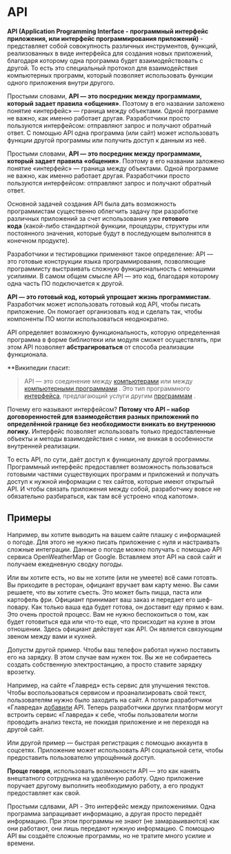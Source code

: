 # API


**API (Application Programming Interface - программный интерфейс приложения, или интерфейс программирования приложений)** - представляет собой совокупность различных инструментов, функций, реализованных в виде интерфейса для создания новых приложений, благодаря которому одна программа будет взаимодействовать с другой. То есть это специальный протокол для взаимодействия компьютерных программ, который позволяет использовать функции одного приложения внутри другого.

Простыми словами, **API — это посредник между программами, который задает правила «общения»**. Поэтому в его названии заложено понятие «интерфейс» ― граница между объектами. Одной программе не важно, как именно работает другая. Разработчики просто пользуются интерфейсом: отправляют запрос и получают обратный ответ. С помощью API одна программа (или сайт) может использовать функции другой программы или получить доступ к данным из неё.

Простыми словами, **API — это посредник между программами, который задает правила «общения»**. Поэтому в его названии заложено понятие «интерфейс» ― граница между объектами. Одной программе не важно, как именно работает другая. Разработчики просто пользуются интерфейсом: отправляют запрос и получают обратный ответ.

Основной задачей создания API была дать возможность программистам существенно облегчить задачу при разработке различных приложений за счет использования уже **готового кода** (какой-либо стандартной функции, процедуры, структуры или постоянного значения, которые будут в последующем выполнятся в конечном продукте).

Разработчики и тестировщики применяют такое определение: API — это готовые конструкции языка программирования, позволяющие программисту выстраивать сложную функциональность с меньшими усилиями. В самом общем смысле API — это код, благодаря которому одна часть ПО подключается к другой.

**API — это готовый код, который упрощает жизнь программистам.** Разработчик может использовать готовый код API, чтобы писать приложение. Он помогает организовать код и сделать так, чтобы компоненты ПО могли использоваться неоднократно.

API определяет возможную функциональность, которую определенная программа в форме библиотеки или модуля сможет осуществлять, при этом API позволяет **абстрагироваться** от способа реализации функционала.

**Википедии гласит:

> API — это соединение между [компьютерами](https://en.wikipedia.org/wiki/Computer) или между [компьютерными программами](https://en.wikipedia.org/wiki/Computer_program) . Это тип программного [интерфейса](https://en.wikipedia.org/wiki/Interface_(computing) ), предлагающий услуги другим [программам](https://en.wikipedia.org/wiki/Software) .

Почему его называют интерфейсом? **Потому что API – набор договоренностей для взаимодействия разных приложений по определённой границе без необходимости вникать во внутреннюю логику.** Интерфейс позволяет использовать только предоставленные объекты и методы взаимодействия с ними, не вникая в особенности внутренней реализации.

То есть API, по сути, даёт доступ к функционалу другой программы. Программный интерфейс предоставляет возможность пользоваться готовыми частями существующих программ и приложений и получать доступ к нужной информации с тех сайтов, которые имеют открытый API. И чтобы связать приложения между собой, разработчику вовсе не обязательно разбираться, как там всё устроено «под капотом».

## Примеры

Например, вы хотите выводить на вашем сайте плашку с информацией о погоде. Для этого не нужно писать приложение с нуля и настраивать сложные интеграции. Данные о погоде можно получать с помощью API сервиса OpenWeatherMap от Google. Вставляем этот API на свой сайт и получаем ежедневную сводку погоды.

Или вы хотите есть, но вы не хотите (или не умеете) всё сами готовть. Вы приходите в ресторан, официант вручает вам карту меню. Вы сами решаете, что вы хотите съесть. Это может быть пицца, паста или картофель фри. Официант принимает ваш заказ и передает его шеф-повару. Как только ваша еда будет готова, он доставит еду прямо к вам. Это очень простой процесс. Вам не нужно беспокоиться о том, как будет готовиться еда или что-то еще, что происходит на кухне в этом отношении. Здесь официант действует как API. Он является связующим звеном между вами и кухней.

Допустм другой пример. Чтобы ваш телефон работал нужно поставить его на зарядку. В этом случае вам нужен ток. Вы же не собираетесь создать собственную электростанцию, а просто ставите зарядку врозетку.

Например, на сайте «Главред» есть сервис для улучшения текстов. Чтобы воспользоваться сервисом и проанализировать свой текст, пользователям нужно было заходить на сайт. А потом разработчики «Главреда» [добавили](https://glvrd.ru/api/) API. Теперь разработчики других платформ могут встроить сервис «Главреда» к себе, чтобы пользователи могли проводить анализ текста, не покидая приложение и не переходя на другой сайт.

Или другой пример — быстрая регистрация с помощью аккаунта в соцсетях. Приложение может использовать API социальной сети, чтобы предоставить пользователю упрощённый доступ.

**Проще говоря**, использовать возможности API — это как нанять внештатного сотрудника на удалённую работу. Одно приложение поручает другому выполнить необходимую работу, а его продукт предоставляет как свой.

Простыми сдлвами, API - Это интерфейс между приложениями. Одна программа запращивает информацию, а другая просто передаёт информацию. При этом программы не знают (не замараыиваются) как они работают, они лишь передают нужную информацию. С помощью API вы создаёте сложные программы, но не тратите много усилие и времени.  